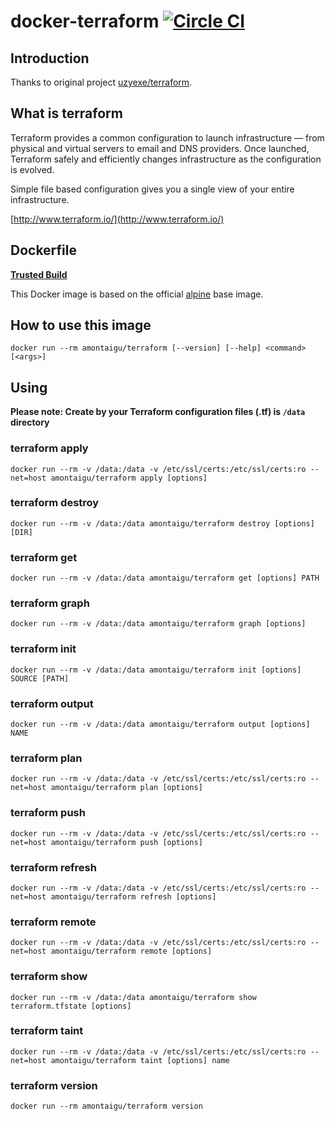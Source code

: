 # docker-terraform [![Circle CI](https://circleci.com/gh/AlbanMontaigu/docker-terraform.svg?style=shield)](https://circleci.com/gh/AlbanMontaigu/docker-terraform)

## Introduction

Thanks to original project [uzyexe/terraform](https://github.com/uzyexe/dockerfile-terraform).

## What is terraform

Terraform provides a common configuration to launch infrastructure — from physical and virtual servers to email and DNS providers. Once launched, Terraform safely and efficiently changes infrastructure as the configuration is evolved.

Simple file based configuration gives you a single view of your entire infrastructure.

[http://www.terraform.io/](http://www.terraform.io/)

## Dockerfile

[**Trusted Build**](https://registry.hub.docker.com/u/amontaigu/terraform/)

This Docker image is based on the official [alpine](https://registry.hub.docker.com/_/alpine/) base image.

## How to use this image

```
docker run --rm amontaigu/terraform [--version] [--help] <command> [<args>]

```

## Using

**Please note: Create by your Terraform configuration files (.tf) is `/data` directory**

### terraform apply

```
docker run --rm -v /data:/data -v /etc/ssl/certs:/etc/ssl/certs:ro --net=host amontaigu/terraform apply [options]
```

### terraform destroy

```
docker run --rm -v /data:/data amontaigu/terraform destroy [options] [DIR]
```

### terraform get

```
docker run --rm -v /data:/data amontaigu/terraform get [options] PATH
```

### terraform graph

```
docker run --rm -v /data:/data amontaigu/terraform graph [options]
```

### terraform init

```
docker run --rm -v /data:/data amontaigu/terraform init [options] SOURCE [PATH]
```

### terraform output

```
docker run --rm -v /data:/data amontaigu/terraform output [options] NAME
```

### terraform plan

```
docker run --rm -v /data:/data -v /etc/ssl/certs:/etc/ssl/certs:ro --net=host amontaigu/terraform plan [options]
```

### terraform push

```
docker run --rm -v /data:/data -v /etc/ssl/certs:/etc/ssl/certs:ro --net=host amontaigu/terraform push [options]
```

### terraform refresh

```
docker run --rm -v /data:/data -v /etc/ssl/certs:/etc/ssl/certs:ro --net=host amontaigu/terraform refresh [options]
```

### terraform remote

```
docker run --rm -v /data:/data -v /etc/ssl/certs:/etc/ssl/certs:ro --net=host amontaigu/terraform remote [options]
```

### terraform show

```
docker run --rm -v /data:/data amontaigu/terraform show terraform.tfstate [options]
```

### terraform taint

```
docker run --rm -v /data:/data -v /etc/ssl/certs:/etc/ssl/certs:ro --net=host amontaigu/terraform taint [options] name
```

### terraform version

```
docker run --rm amontaigu/terraform version
```
